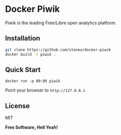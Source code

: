 Docker Piwik
============

Piwik is the leading Free/Libre open analytics platform.

Installation
--------------

```sh
git clone https://github.com/stoneo/docker-piwik
docker build -t piwik .
```

Quick Start
-----------

`docker run -p 80:80 piwik`

Point your browser to `http://127.0.0.1`

License
----

MIT


**Free Software, Hell Yeah!**
